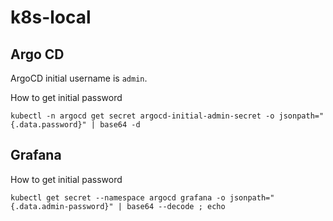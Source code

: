 # k8s-local

## Argo CD

ArgoCD initial username is `admin`.

How to get initial password

```shell
kubectl -n argocd get secret argocd-initial-admin-secret -o jsonpath="{.data.password}" | base64 -d
```

## Grafana

How to get initial password

```shell
kubectl get secret --namespace argocd grafana -o jsonpath="{.data.admin-password}" | base64 --decode ; echo
```